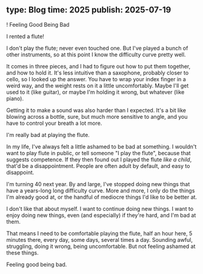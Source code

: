 type: Blog
time: 2025
publish: 2025-07-19
---

! Feeling Good Being Bad

I rented a flute!

I don't play the flute; never even touched one. But I've played a bunch of other instruments, so at this point I know the difficulty curve pretty well.

It comes in three pieces, and I had to figure out how to put them together, and how to hold it. It's less intuitive than a saxophone, probably closer to cello, so I looked up the answer. You have to wrap your index finger in a weird way, and the weight rests on it a little uncomfortably. Maybe I'll get used to it (like guitar), or maybe I'm holding it wrong, but whatever (like piano).

Getting it to make a sound was also harder than I expected. It's a bit like blowing across a bottle, sure, but much more sensitive to angle, and you have to control your breath a lot more.

I'm really bad at playing the flute.

In my life, I've always felt a little ashamed to be bad at something. I wouldn't want to play flute in public, or tell someone "I play the flute", because that suggests competence. If they then found out I played the flute *like a child*, that'd be a disappointment. People are often adult by default, and easy to disappoint.

I'm turning 40 next year. By and large, I've stopped doing new things that have a years-long long difficulty curve. More and more, I only do the things I'm already good at, or the handful of mediocre things I'd like to be better at.

I don't like that about myself. I want to continue doing new things. I want to enjoy doing new things, even (and especially) if they're hard, and I'm bad at them.

That means I need to be comfortable playing the flute, half an hour here, 5 minutes there, every day, some days, several times a day. Sounding awful, struggling, doing it wrong, being uncomfortable. But not feeling ashamed at these things.

Feeling good being bad.
